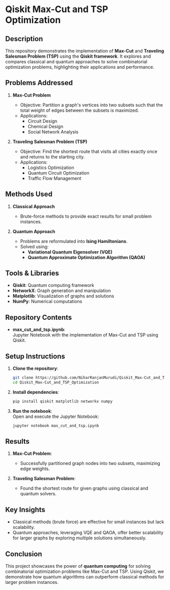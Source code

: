 # Qiskit Max-Cut and TSP Optimization

## Description

This repository demonstrates the implementation of **Max-Cut** and **Traveling Salesman Problem (TSP)** using the **Qiskit framework**. It explores and compares classical and quantum approaches to solve combinatorial optimization problems, highlighting their applications and performance.

## Problems Addressed

1. **Max-Cut Problem**  
   - Objective: Partition a graph's vertices into two subsets such that the total weight of edges between the subsets is maximized.  
   - Applications:
     - Circuit Design
     - Chemical Design
     - Social Network Analysis  

2. **Traveling Salesman Problem (TSP)**  
   - Objective: Find the shortest route that visits all cities exactly once and returns to the starting city.  
   - Applications:
     - Logistics Optimization
     - Quantum Circuit Optimization
     - Traffic Flow Management  

## Methods Used

1. **Classical Approach**  
   - Brute-force methods to provide exact results for small problem instances.

2. **Quantum Approach**  
   - Problems are reformulated into **Ising Hamiltonians**.
   - Solved using:
     - **Variational Quantum Eigensolver (VQE)**
     - **Quantum Approximate Optimization Algorithm (QAOA)**  

## Tools & Libraries

- **Qiskit**: Quantum computing framework  
- **NetworkX**: Graph generation and manipulation  
- **Matplotlib**: Visualization of graphs and solutions  
- **NumPy**: Numerical computations  

## Repository Contents

- **max_cut_and_tsp.ipynb**:  
  Jupyter Notebook with the implementation of Max-Cut and TSP using Qiskit.

## Setup Instructions

1. **Clone the repository**:
   ```bash
   git clone https://github.com/NiharRanjanMurudi/Qiskit_Max-Cut_and_TSP_Optimization.git
   cd Qiskit_Max-Cut_and_TSP_Optimization
   ```

2. **Install dependencies**:
   ```bash
   pip install qiskit matplotlib networkx numpy
   ```

3. **Run the notebook**:  
   Open and execute the Jupyter Notebook:
   ```bash
   jupyter notebook max_cut_and_tsp.ipynb
   ```

## Results

1. **Max-Cut Problem**:
   - Successfully partitioned graph nodes into two subsets, maximizing edge weights.

2. **Traveling Salesman Problem**:
   - Found the shortest route for given graphs using classical and quantum solvers.

## Key Insights

- Classical methods (brute force) are effective for small instances but lack scalability.
- Quantum approaches, leveraging VQE and QAOA, offer better scalability for larger graphs by exploring multiple solutions simultaneously.

## Conclusion

This project showcases the power of **quantum computing** for solving combinatorial optimization problems like Max-Cut and TSP. Using Qiskit, we demonstrate how quantum algorithms can outperform classical methods for larger problem instances.

